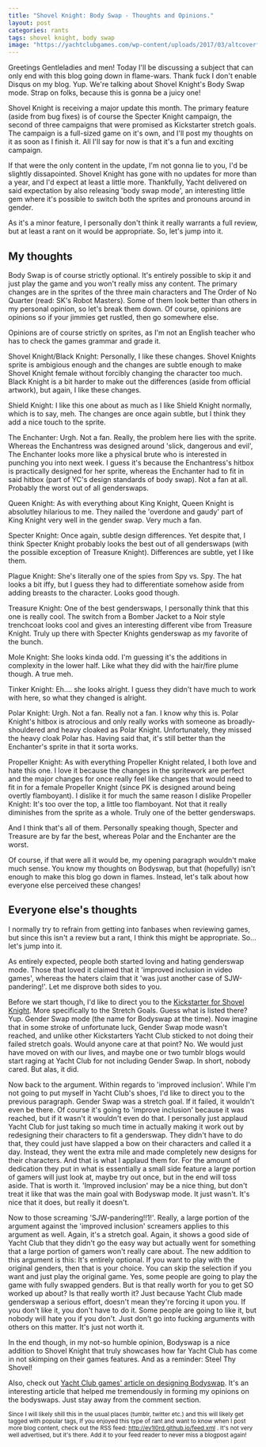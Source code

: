 ```yaml
---
title: "Shovel Knight: Body Swap - Thoughts and Opinions."
layout: post
categories: rants
tags: shovel knight, body swap
image: "https://yachtclubgames.com/wp-content/uploads/2017/03/altcoverforweb.jpg"
---
```


Greetings Gentleladies and men! Today I'll be discussing a subject that can only end with this blog going down in flame-wars. Thank fuck I don't enable Disqus on my blog. Yup. We're talking about Shovel Knight's Body Swap mode. Strap on folks, because this is gonna be a juicy one!

Shovel Knight is receiving a major update this month. The primary feature (aside from bug fixes) is of course the Specter Knight campaign, the second of three campaigns that were promised as Kickstarter stretch goals. The campaign is a full-sized game on it's own, and I'll post my thoughts on it as soon as I finish it. All I'll say for now is that it's a fun and exciting campaign.

If that were the only content in the update, I'm not gonna lie to you, I'd be slightly dissapointed. Shovel Knight has gone with no updates for more than a year, and I'd expect at least a little more. Thankfully, Yacht delivered on said expectation by also releasing 'body swap mode', an interesting little gem where it's possible to switch both the sprites and pronouns around in gender.

As it's a minor feature, I personally don't think it really warrants a full review, but at least a rant on it would be appropriate. So, let's jump into it.

## My thoughts

Body Swap is of course strictly optional. It's entirely possible to skip it and just play the game and you won't really miss any content. The primary changes are in the sprites of the three main characters and The Order of No Quarter (read: SK's Robot Masters). Some of them look better than others in my personal opinion, so let's break them down. Of course, opinions are opinions so if your jimmies get rustled, then go somewhere else.

Opinions are of course strictly on sprites, as I'm not an English teacher who has to check the games grammar and grade it.

Shovel Knight/Black Knight: Personally, I like these changes. Shovel Knights sprite is ambigious enough and the changes are subtle enough to make Shovel Knight female without forcibly changing the character too much. Black Knight is a bit harder to make out the differences (aside from official artwork), but again, I like these changes.

Shield Knight: I like this one about as much as I like Shield Knight normally, which is to say, meh. The changes are once again subtle, but I think they add a nice touch to the sprite.

The Enchanter: Urgh. Not a fan. Really, the problem here lies with the sprite. Whereas the Enchantress was designed around 'slick, dangerous and evil', The Enchanter looks more like a physical brute who is interested in punching you into next week. I guess it's because the Enchantress's hitbox is practically designed for her sprite, whereas the Enchanter had to fit in said hitbox (part of YC's design standards of body swap). Not a fan at all. Probably the worst out of all genderswaps.

Queen Knight: As with everything about King Knight, Queen Knight is absolutley hilarious to me. They nailed the 'overdone and gaudy' part of King Knight very well in the gender swap. Very much a fan.

Specter Knight: Once again, subtle design differences. Yet despite that, I think Specter Knight probably looks the best out of all genderswaps (with the possible exception of Treasure Knight). Differences are subtle, yet I like them.

Plague Knight: She's literally one of the spies from Spy vs. Spy. The hat looks a bit iffy, but I guess they had to differentiate somehow aside from adding breasts to the character. Looks good though.

Treasure Knight: One of the best genderswaps, I personally think that this one is really cool. The switch from a Bomber Jacket to a Noir style trenchcoat looks cool and gives an interesting different vibe from Treasure Knight. Truly up there with Specter Knights genderswap as my favorite of the bunch.

Mole Knight: She looks kinda odd. I'm guessing it's the additions in complexity in the lower half. Like what they did with the hair/fire plume though. A true meh.

Tinker Knight: Eh.... she looks alright. I guess they didn't have much to work with here, so what they changed is alright.

Polar Knight: Urgh. Not a fan. Really not a fan. I know why this is. Polar Knight's hitbox is atrocious and only really works with someone as broadly-shouldered and heavy cloaked as Polar Knight. Unfortunately, they missed the heavy cloak Polar has. Having said that, it's still better than the Enchanter's sprite in that it sorta works.

Propeller Knight: As with everything Propeller Knight related, I both love and hate this one. I love it because the changes in the spritework are perfect and the major changes for once really feel like changes that would need to fit in for a female Propeller Knight (since PK is designed around being overtly flamboyant). I dislike it for much the same reason I dislike Propeller Knight: It's too over the top, a little too flamboyant. Not that it really diminishes from the sprite as a whole. Truly one of the better genderswaps.

And I think that's all of them. Personally speaking though, Specter and Treasure are by far the best, whereas Polar and the Enchanter are the worst.

Of course, if that were all it would be, my opening paragraph wouldn't make much sense. You know my thoughts on Bodyswap, but that (hopefully) isn't enough to make this blog go down in flames. Instead, let's talk about how everyone else perceived these changes!

## Everyone else's thoughts

I normally try to refrain from getting into fanbases when reviewing games, but since this isn't a review but a rant, I think this might be appropriate. So... let's jump into it.

As entirely expected, people both started loving and hating genderswap mode. Those that loved it claimed that it 'improved inclusion in video games', whereas the haters claim that it 'was just another case of SJW-pandering!'. Let me disprove both sides to you.

Before we start though, I'd like to direct you to the [Kickstarter for Shovel Knight](https://www.kickstarter.com/projects/yachtclubgames/shovel-knight). More specifically to the Stretch Goals. Guess what is listed there? Yup. Gender Swap mode (the name for Bodyswap at the time). Now imagine that in some stroke of unfortunate luck, Gender Swap mode wasn't reached, and unlike other Kickstarters Yacht Club sticked to not doing their failed stretch goals. Would anyone care at that point? No. We would just have moved on with our lives, and maybe one or two tumblr blogs would start raging at Yacht Club for not including Gender Swap. In short, nobody cared. But alas, it did.

Now back to the argument. Within regards to 'improved inclusion'. While I'm not going to put myself in Yacht Club's shoes, I'd like to direct you to the previous paragraph. Gender Swap was a stretch goal. If it failed, it wouldn't even be there. Of course it's going to 'improve inclusion' because it was reached, but if it wasn't it wouldn't even do that. I personally just applaud Yacht Club for just taking so much time in actually making it work out by redesigning their characters to fit a genderswap. They didn't have to do that, they could just have slapped a bow on their characters and called it a day. Instead, they went the extra mile and made completely new designs for their characters. And that is what I applaud them for. For the amount of dedication they put in what is essentially a small side feature a large portion of gamers will just look at, maybe try out once, but in the end will toss aside. That is worth it. 'Improved inclusion' may be a nice thing, but don't treat it like that was the main goal with Bodyswap mode. It just wasn't. It's nice that it does, but really it doesn't.

Now to those screaming 'SJW-pandering!!1!'. Really, a large portion of the argument against the 'improved inclusion' screamers applies to this argument as well. Again, it's a stretch goal. Again, it shows a good side of Yacht Club that they didn't go the easy way but actually went for something that a large portion of gamers won't really care about. The new addition to this argument is this: It's entirely optional. If you want to play with the original genders, then that is your choice. You can skip the selection if you want and just play the original game. Yes, some people are going to play the game with fully swapped genders. But is that really worth for you to get SO worked up about? Is that really worth it? Just because Yacht Club made genderswap a serious effort, doesn't mean they're forcing it upon you. If you don't like it, you don't have to do it. Some people are going to like it, but nobody will hate you if you don't. Just don't go into fucking arguments with others on this matter. It's just not worth it.

In the end though, in my not-so humble opinion, Bodyswap is a nice addition to Shovel Knight that truly showcases how far Yacht Club has come in not skimping on their games features. And as a reminder: Steel Thy Shovel!

Also, check out [Yacht Club games' article on designing Bodyswap](http://yachtclubgames.com/2017/03/designing-body-swap/). It's an interesting article that helped me tremendously in forming my opinions on the bodyswaps. Just stay away from the comment section.

<sub>Since I will likely shill this in the usual places (tumblr, twitter etc.) and this will likely get tagged with popular tags, If you enjoyed this type of rant and want to know when I post more blog content, check out the RSS feed: http://ev1l0rd.github.io/feed.xml . It's not very well advertised, but it's there. Add it to your feed reader to never miss a blogpost again!</sub>
